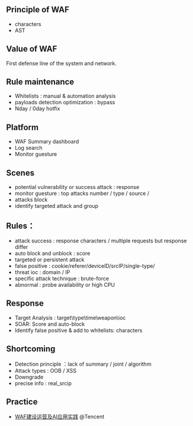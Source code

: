 ## Principle of WAF
- characters
- AST


## Value of WAF
 First defense line of the system and network.


## Rule maintenance
- Whitelists : manual & automation analysis
- payloads detection optimization : bypass
- Nday / 0day hotfix


## Platform
- WAF Summary dashboard
- Log search
- Monitor guesture


## Scenes
- potential vulnerability or success attack : response
- monitor guesture : top attacks number / type / source /
- attacks block
- identify targeted attack and group


## Rules：
- attack success : response characters / multiple requests but response differ
- auto block and unblock : score
- targeted or persistent attack
- false positive : cookie/referer/deviceID/srcIP/single-type/
- threat ioc : domain / IP
- specific attack technique : brute-force
- abnormal : probe availability or high CPU

 

## Response
- Target Analysis : target\type\time\weapon\ioc
- SOAR: Score and auto-block 
- Identify false positive & add to whitelists: characters

## Shortcoming
- Detection principle ：lack of summary / joint / algorithm
- Attack types : OOB / XSS
- Downgrade
- precise info : real_srcip


## Practice
- [WAF建设运营及AI应用实践](https://security.tencent.com/index.php/blog/msg/145) @Tencent
